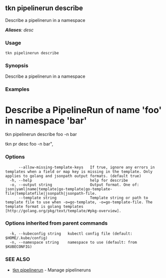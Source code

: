 ## tkn pipelinerun describe

Describe a pipelinerun in a namespace

***Aliases**: desc*

### Usage

```
tkn pipelinerun describe
```

### Synopsis

Describe a pipelinerun in a namespace

### Examples


# Describe a PipelineRun of name 'foo' in namespace 'bar'
tkn pipelinerun describe foo -n bar

tkn pr desc foo -n bar",


### Options

```
      --allow-missing-template-keys   If true, ignore any errors in templates when a field or map key is missing in the template. Only applies to golang and jsonpath output formats. (default true)
  -h, --help                          help for describe
  -o, --output string                 Output format. One of: json|yaml|name|template|go-template|go-template-file|templatefile|jsonpath|jsonpath-file.
      --template string               Template string or path to template file to use when -o=go-template, -o=go-template-file. The template format is golang templates [http://golang.org/pkg/text/template/#pkg-overview].
```

### Options inherited from parent commands

```
  -k, --kubeconfig string   kubectl config file (default: $HOME/.kube/config)
  -n, --namespace string    namespace to use (default: from $KUBECONFIG)
```

### SEE ALSO

* [tkn pipelinerun](tkn_pipelinerun.md)	 - Manage pipelineruns

